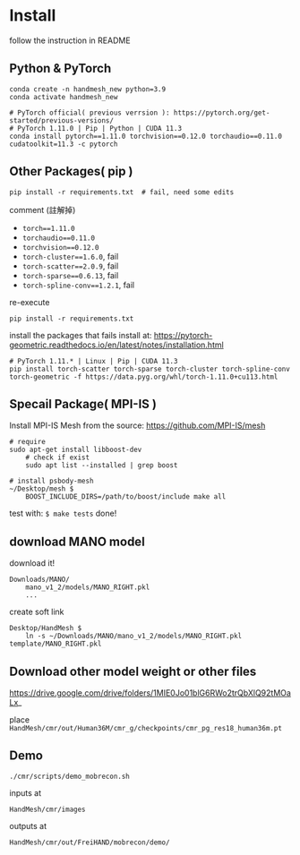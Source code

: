 # Install

follow the instruction in README

## Python & PyTorch
```
conda create -n handmesh_new python=3.9
conda activate handmesh_new

# PyTorch official( previous verrsion ): https://pytorch.org/get-started/previous-versions/
# PyTorch 1.11.0 | Pip | Python | CUDA 11.3
conda install pytorch==1.11.0 torchvision==0.12.0 torchaudio==0.11.0 cudatoolkit=11.3 -c pytorch
```

## Other Packages( pip )
```
pip install -r requirements.txt  # fail, need some edits
```
comment (註解掉)
- `torch==1.11.0`
- `torchaudio==0.11.0`
- `torchvision==0.12.0`
- `torch-cluster==1.6.0`, fail
- `torch-scatter==2.0.9`, fail
- `torch-sparse==0.6.13`, fail
- `torch-spline-conv==1.2.1`, fail

re-execute
```
pip install -r requirements.txt
```

install the packages that fails
install at: https://pytorch-geometric.readthedocs.io/en/latest/notes/installation.html
```
# PyTorch 1.11.* | Linux | Pip | CUDA 11.3
pip install torch-scatter torch-sparse torch-cluster torch-spline-conv torch-geometric -f https://data.pyg.org/whl/torch-1.11.0+cu113.html
```

## Specail Package( MPI-IS )
Install MPI-IS Mesh from the source: https://github.com/MPI-IS/mesh
```
# require
sudo apt-get install libboost-dev
    # check if exist
    sudo apt list --installed | grep boost

# install psbody-mesh
~/Desktop/mesh $
    BOOST_INCLUDE_DIRS=/path/to/boost/include make all
```
test with: `$ make tests`
done!

## download MANO model
download it!
```
Downloads/MANO/
    mano_v1_2/models/MANO_RIGHT.pkl
    ...
```

create soft link
```
Desktop/HandMesh $
    ln -s ~/Downloads/MANO/mano_v1_2/models/MANO_RIGHT.pkl template/MANO_RIGHT.pkl
```

## Download other model weight or other files
https://drive.google.com/drive/folders/1MIE0Jo01blG6RWo2trQbXlQ92tMOaLx_

place `HandMesh/cmr/out/Human36M/cmr_g/checkpoints/cmr_pg_res18_human36m.pt`


## Demo
```
./cmr/scripts/demo_mobrecon.sh
```
inputs at
```
HandMesh/cmr/images
```
outputs at
```
HandMesh/cmr/out/FreiHAND/mobrecon/demo/
```

